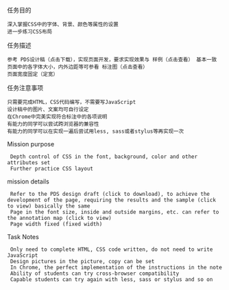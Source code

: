 任务目的

    深入掌握CSS中的字体、背景、颜色等属性的设置
    进一步练习CSS布局

任务描述

    参考 PDS设计稿（点击下载），实现页面开发，要求实现效果与 样例（点击查看） 基本一致
    页面中的各字体大小，内外边距等可参看 标注图（点击查看）
    页面宽度固定（定宽）

任务注意事项

    只需要完成HTML，CSS代码编写，不需要写JavaScript
    设计稿中的图片、文案均可自行设定
    在Chrome中完美实现符合标注中的各项说明
    有能力的同学可以尝试跨浏览器的兼容性
    有能力的同学可以在实现一遍后尝试用less, sass或者stylus等再实现一次
Mission purpose

     Depth control of CSS in the font, background, color and other attributes set
     Further practice CSS layout

mission details

     Refer to the PDS design draft (click to download), to achieve the development of the page, requiring the results and the sample (click to view) basically the same
     Page in the font size, inside and outside margins, etc. can refer to the annotation map (click to view)
     Page width fixed (fixed width)

Task Notes

     Only need to complete HTML, CSS code written, do not need to write JavaScript
     Design pictures in the picture, copy can be set
     In Chrome, the perfect implementation of the instructions in the note
     Ability of students can try cross-browser compatibility
     Capable students can try again with less, sass or stylus and so on



 